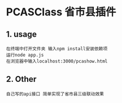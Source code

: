 # PCASClass 省市县插件

## 1. usage

    在终端中打开文件夹 输入npm install安装依赖项
    运行node app.js
    在浏览器中输入localhost:3000/pcashow.html

## 2. Other

    自己写的api接口 简单实现了省市县三级联动效果
    